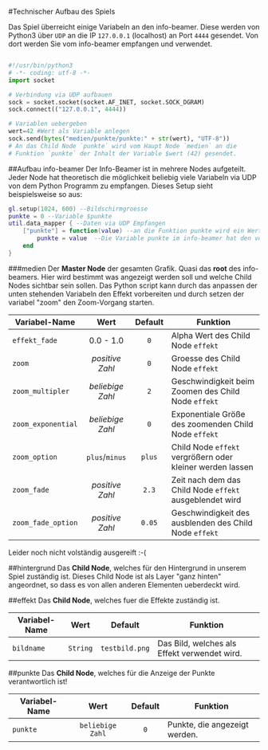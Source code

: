 #Technischer Aufbau des Spiels

Das Spiel überreicht einige Variabeln an den info-beamer. Diese werden von Python3 über `UDP` an die IP `127.0.0.1` (localhost) an Port `4444` gesendet. Von dort werden Sie vom info-beamer empfangen und verwendet.


```python

#!/usr/bin/python3
# -*- coding: utf-8 -*-
import socket

# Verbindung via UDP aufbauen
sock = socket.socket(socket.AF_INET, socket.SOCK_DGRAM)
sock.connect(("127.0.0.1", 4444))

# Variablen uebergeben
wert=42 #Wert als Variable anlegen
sock.send(bytes("medien/punkte/punkte:" + str(wert), "UTF-8")) 
# An das Child Node `punkte` wird vom Haupt Node `medien` an die
# Funktion `punkte` der Inhalt der Variable $wert (42) gesendet.

``` 

##Aufbau info-beamer
Der Info-Beamer ist in mehrere Nodes aufgeteilt. Jeder Node hat theoretisch die möglichkeit beliebig viele Variabeln via UDP von dem Python Programm zu empfangen.
Dieses Setup sieht beispielsweise so aus:
```lua
gl.setup(1024, 600) --Bildschirmgroesse
punkte = 0 --Variable $punkte
util.data_mapper { --Daten via UDP Empfangen
    ["punkte"] = function(value) --an die Funktion punkte wird ein Wert uebergeben
        punkte = value  --Die Variable punkte im info-beamer hat den von Python3 uebergebenen Wert
    end
}

```

###medien
Der **Master Node** der gesamten Grafik. Quasi das **root** des info-beamers. Hier wird bestimmt was angezeigt werden soll und welche Child Nodes sichtbar sein sollen.
Das Python script kann durch das anpassen der unten stehenden Variabeln den Effekt vorbereiten und durch setzen der variabel "zoom" den Zoom-Vorgang starten.


| Variabel-Name    | Wert             | Default | Funktion  |
| ---------------- |:---------------: | :-----: | ----------|
| `effekt_fade`    | 0.0 - 1.0        | `0`     | Alpha Wert des Child Node `effekt` |
| `zoom`           | *positive Zahl*  | `0`     | Groesse des Child Node `effekt`    |
| `zoom_multipler` | *beliebige Zahl* | `2`     | Geschwindigkeit beim Zoomen des Child Node `effekt`      |
| `zoom_exponential`| *beliebige Zahl* |`0`     | Exponentiale Größe des zoomenden Child Node `effekt`     |
| `zoom_option`     | `plus`/`minus`  | `plus`  | Child Node `effekt` vergrößern oder kleiner werden lassen|
| `zoom_fade`       | *positive Zahl* |`2.3`    | Zeit nach dem das Child Node `effekt` ausgeblendet wird  |
| `zoom_fade_option`| *positive Zahl* |`0.05`   | Geschwindigkeit des ausblenden des Child Node `effekt`   |

Leider noch nicht volständig ausgereift :-(

##hintergrund
Das **Child Node**, welches für den Hintergrund in unserem Spiel zuständig ist.
Dieses Child Node ist als Layer "ganz hinten" angeordnet, so dass es von allen anderen Elementen ueberdeckt wird.

##effekt
Das **Child Node**, welches fuer die Effekte zuständig ist.


| Variabel-Name    | Wert            | Default        | Funktion  |
| ---------------- |:---------------:| :------------: | ----------|
| `bildname`       | `String`        | `testbild.png` | Das Bild, welches als Effekt verwendet wird. |

##punkte
Das **Child Node**, welches für die Anzeige der Punkte verantwortlich ist!


| Variabel-Name    | Wert            | Default| Funktion  |
| ---------------- |:---------------:| :----: | ----------|
| `punkte`         | `beliebige Zahl`| `0`    | Punkte, die angezeigt werden. |


